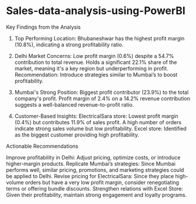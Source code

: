 # Sales-data-analysis-using-PowerBI
Key Findings from the Analysis
1. Top Performing Location:
Bhubaneshwar has the highest profit margin (10.8%), indicating a strong profitability ratio.

2. Delhi Market Concerns:
Low profit margin (0.6%) despite a 54.7% contribution to total revenue.
Holds a significant 22.1% share of the market, meaning it's a key region but underperforming in profit.
Recommendation: Introduce strategies similar to Mumbai’s to boost profitability.

3. Mumbai's Strong Position:
Biggest profit contributor (23.9%) to the total company's profit.
Profit margin of 2.4% on a 14.2% revenue contribution suggests a well-balanced revenue-to-profit ratio.

4. Customer-Based Insights:
ElectricalSara store:
Lowest profit margin (0.4%) but contributes 11.9% of sales profit.
A high number of orders indicate strong sales volume but low profitability.
Excel store:
Identified as the biggest customer providing high profitability.


Actionable Recommendations

Improve profitability in Delhi: Adjust pricing, optimize costs, or introduce higher-margin products.
Replicate Mumbai’s strategies: Since Mumbai performs well, similar pricing, promotions, and marketing strategies could be applied to Delhi.
Revise pricing for ElectricalSara: Since they place high-volume orders but have a very low profit margin, consider renegotiating terms or offering bundle discounts.
Strengthen relations with Excel Store: Given their profitability, maintain strong engagement and loyalty programs.
